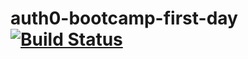 # auth0-bootcamp-first-day [![Build Status](https://travis-ci.org/JonatanSalas/auth0-bootcamp-first-day.svg?branch=master)](https://travis-ci.org/JonatanSalas/auth0-bootcamp-first-day)

